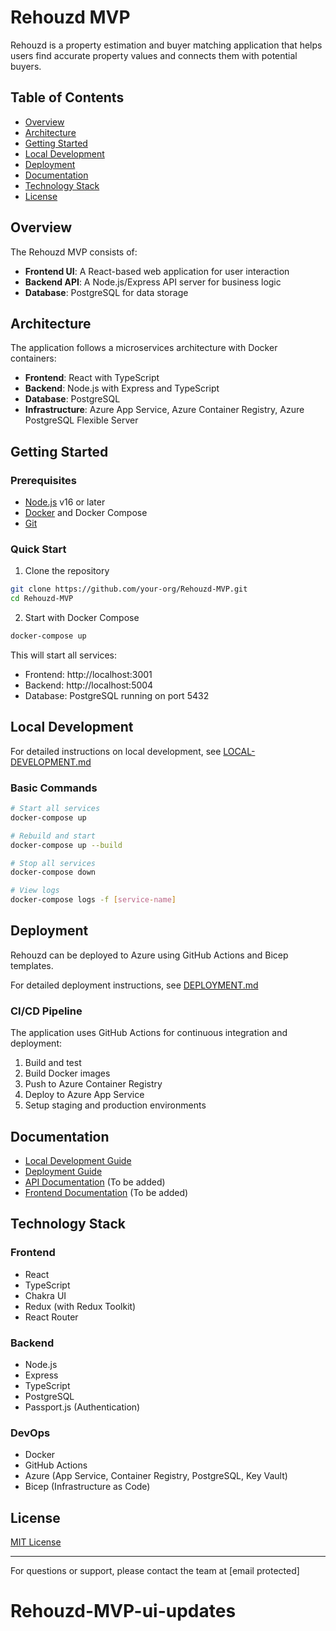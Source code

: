 # Rehouzd MVP

Rehouzd is a property estimation and buyer matching application that helps users find accurate property values and connects them with potential buyers.

## Table of Contents

- [Overview](#overview)
- [Architecture](#architecture)
- [Getting Started](#getting-started)
- [Local Development](#local-development)
- [Deployment](#deployment)
- [Documentation](#documentation)
- [Technology Stack](#technology-stack)
- [License](#license)

## Overview

The Rehouzd MVP consists of:

- **Frontend UI**: A React-based web application for user interaction
- **Backend API**: A Node.js/Express API server for business logic
- **Database**: PostgreSQL for data storage

## Architecture

The application follows a microservices architecture with Docker containers:

- **Frontend**: React with TypeScript
- **Backend**: Node.js with Express and TypeScript
- **Database**: PostgreSQL
- **Infrastructure**: Azure App Service, Azure Container Registry, Azure PostgreSQL Flexible Server

## Getting Started

### Prerequisites

- [Node.js](https://nodejs.org/) v16 or later
- [Docker](https://www.docker.com/get-started) and Docker Compose
- [Git](https://git-scm.com/)

### Quick Start

1. Clone the repository
```bash
git clone https://github.com/your-org/Rehouzd-MVP.git
cd Rehouzd-MVP
```

2. Start with Docker Compose
```bash
docker-compose up
```

This will start all services:
- Frontend: http://localhost:3001
- Backend: http://localhost:5004
- Database: PostgreSQL running on port 5432

## Local Development

For detailed instructions on local development, see [LOCAL-DEVELOPMENT.md](docs/LOCAL-DEVELOPMENT.md)

### Basic Commands

```bash
# Start all services
docker-compose up

# Rebuild and start
docker-compose up --build

# Stop all services
docker-compose down

# View logs
docker-compose logs -f [service-name]
```

## Deployment

Rehouzd can be deployed to Azure using GitHub Actions and Bicep templates.

For detailed deployment instructions, see [DEPLOYMENT.md](docs/DEPLOYMENT.md)

### CI/CD Pipeline

The application uses GitHub Actions for continuous integration and deployment:

1. Build and test
2. Build Docker images
3. Push to Azure Container Registry
4. Deploy to Azure App Service
5. Setup staging and production environments

## Documentation

- [Local Development Guide](docs/LOCAL-DEVELOPMENT.md)
- [Deployment Guide](docs/DEPLOYMENT.md)
- [API Documentation](docs/API.md) (To be added)
- [Frontend Documentation](docs/FRONTEND.md) (To be added)

## Technology Stack

### Frontend
- React
- TypeScript
- Chakra UI
- Redux (with Redux Toolkit)
- React Router

### Backend
- Node.js
- Express
- TypeScript
- PostgreSQL
- Passport.js (Authentication)

### DevOps
- Docker
- GitHub Actions
- Azure (App Service, Container Registry, PostgreSQL, Key Vault)
- Bicep (Infrastructure as Code)

## License

[MIT License](LICENSE)

---

For questions or support, please contact the team at [email protected]

# Rehouzd-MVP-ui-updates
